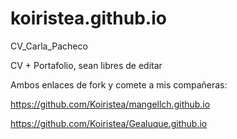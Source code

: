 # koiristea.github.io
 CV_Carla_Pacheco

CV + Portafolio, sean libres de editar

Ambos enlaces de fork y comete a mis compañeras:

https://github.com/Koiristea/mangellch.github.io

https://github.com/Koiristea/Gealuque.github.io
